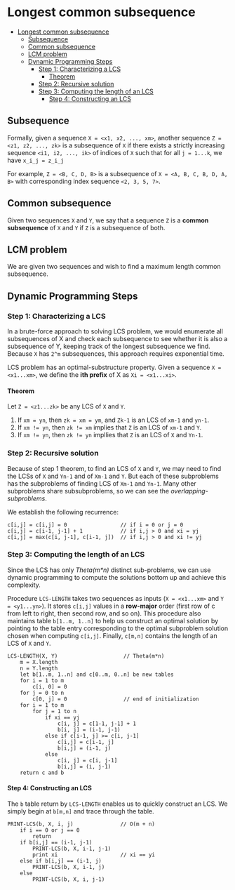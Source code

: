 # Longest common subsequence

- [Longest common subsequence](#longest-common-subsequence)
  - [Subsequence](#subsequence)
  - [Common subsequence](#common-subsequence)
  - [LCM problem](#lcm-problem)
  - [Dynamic Programming Steps](#dynamic-programming-steps)
    - [Step 1: Characterizing a LCS](#step-1-characterizing-a-lcs)
      - [Theorem](#theorem)
    - [Step 2: Recursive solution](#step-2-recursive-solution)
    - [Step 3: Computing the length of an LCS](#step-3-computing-the-length-of-an-lcs)
      - [Step 4: Constructing an LCS](#step-4-constructing-an-lcs)

## Subsequence

Formally, given a sequence `X = <x1, x2, ..., xm>`, another sequence `Z = <z1, z2, ..., zk>` is a subsequence of `X` if there exists a strictly increasing sequence `<i1, i2, ..., ik>` of indices of `X` such that for all `j = 1...k`, we have `x_i_j = z_i_j`

For example, `Z = <B, C, D, B>` is a subsequence of `X = <A, B, C, B, D, A, B>` with corresponding index sequence `<2, 3, 5, 7>`.

## Common subsequence

Given two sequences `X` and `Y`, we say that a sequence `Z` is a __common subsequence__ of `X` and `Y` if `Z` is a subsequence of both.

## LCM problem

We are given two sequences and wish to find a maximum length common subsequence.

## Dynamic Programming Steps

### Step 1: Characterizing a LCS

In a brute-force approach to solving LCS problem, we would enumerate all subsequences of X and check each subsequence to see whether it is also a subsequence of Y, keeping track of the longest subsequence we find. Because `X` has `2^m` subsequences, this approach requires exponential time.

LCS problem has an optimal-substructure property. Given a sequence `X = <x1...xm>`, we define the __ith prefix__ of X as `Xi = <x1...xi>`.

#### Theorem

Let `Z = <z1...zk>` be any LCS of `X` and `Y`.

1. If `xm = yn`, then `zk = xm = ym`, and `Zk-1` is an LCS of `xm-1` and `yn-1`.
2. If `xm != yn`, then `zk != xm` implies that `Z` is an LCS of `xm-1` and `Y`.
3. If `xm != yn`, then `zk != yn` impllies that `Z` is an LCS of `X` and `Yn-1`.

### Step 2: Recursive solution

Because of step 1 theorem, to find an LCS of `X` and `Y`, we may need to find the LCSs of `X` and `Yn-1` and of `Xm-1` and `Y`. But each of these subproblems has the subproblems of finding LCS of `Xm-1` and `Yn-1`. Many other subproblems share subsubproblems, so we can see the _overlapping-subproblems_.

We establish the following recurrence:

```
c[i,j] = c[i,j] = 0                 // if i = 0 or j = 0
c[i,j] = c[i-1, j-1] + 1            // if i,j > 0 and xi = yj
c[i,j] = max(c[i, j-1], c[i-1, j])  // if i,j > 0 and xi != yj
```

### Step 3: Computing the length of an LCS

Since the LCS has only _Theta(m*n)_ distinct sub-problems, we can use dynamic programming to compute the solutions bottom up and achieve this complexity.

Procedure `LCS-LENGTH` takes two sequences as inputs (`X = <x1...xm>` and `Y = <y1...yn>`). It stores `c[i,j]` values in a __row-major__ order (first row of c from left to right, then second row, and so on). This procedure also maintains table `b[1..m, 1..n]` to help us construct an optimal solution by pointing to the table entry corresponding to the optimal subproblem solution chosen when computing `c[i,j]`. Finally, `c[m,n]` contains the length of an LCS of `X` and `Y`.

```
LCS-LENGTH(X, Y)                     // Theta(m*n)
    m = X.length
    n = Y.length
    let b[1..m, 1..n] and c[0..m, 0..n] be new tables
    for i = 1 to m
        c[i, 0] = 0
    for j = 0 to n
        c[0, j] = 0                  // end of initialization
    for i = 1 to m
        for j = 1 to n
            if xi == yj
                c[i, j] = c[1-1, j-1] + 1
                b[i, j] = (i-1, j-1)
            else if c[i-1, j] >= c[i, j-1]
                c[i,j] = c[i-1, j]
                b[i,j] = (i-1, j)
            else
                c[i, j] = c[i, j-1]
                b[i,j] = (i, j-1)
    return c and b
```

#### Step 4: Constructing an LCS

The `b` table return by `LCS-LENGTH` enables us to quickly construct an LCS. We simply begin at `b[m,n]` and trace through the table.

```
PRINT-LCS(b, X, i, j)               // O(m + n)
    if i == 0 or j == 0
        return
    if b[i,j] == (i-1, j-1)
        PRINT-LCS(b, X, i-1, j-1)
        print xi                    // xi == yi
    else if b[i,j] == (i-1, j)
        PRINT-LCS(b, X, i-1, j)
    else
        PRINT-LCS(b, X, i, j-1)
```
